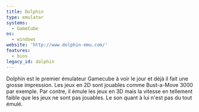 ```yaml
---
title: Dolphin
type: emulator
systems:
  - GameCube
os:
  - windows
website: 'http://www.dolphin-emu.com/'
features:
  - bios
legacy_id: dolphin
---
```

Dolphin est le premier émulateur Gamecube à voir le jour et déjà il fait une grosse impression. Les jeux en 2D sont jouables comme Bust-a-Move 3000 par exemple. Par contre, il émule les jeux en 3D mais la vitesse en tellement faible que les jeux ne sont pas jouables. Le son quant à lui n'est pas du tout émulé.
